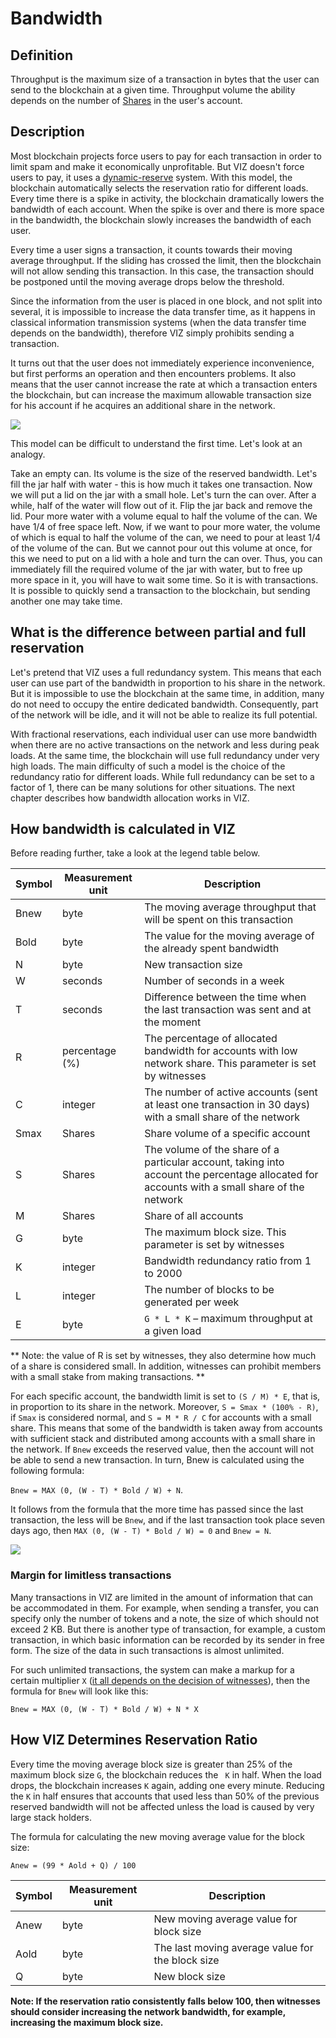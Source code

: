 # Bandwidth

## Definition

Throughput is the maximum size of a transaction in bytes that
the user can send to the blockchain at a given time. Throughput volume
the ability depends on the number of [Shares](./economy.md#effective-shares) in the user's account.

## Description

Most blockchain projects force users to pay for each transaction in order to limit spam and make it economically unprofitable. But VIZ doesn't force users to pay, it uses a [dynamic-reserve](#what-is-the-difference-between-partial-and-full-reservation) system. With this model, the blockchain automatically selects the reservation ratio for different loads. Every time there is a spike in activity, the blockchain dramatically lowers the bandwidth of each account. When the spike is over and there is more space in the bandwidth, the blockchain slowly increases the bandwidth of each user.

Every time a user signs a transaction, it counts towards their moving average throughput. If the sliding has crossed the limit, then the blockchain will not allow sending this transaction. In this case, the transaction should be postponed until the moving average drops below the threshold.

Since the information from the user is placed in one block, and not split into several, it is impossible to increase the data transfer time, as it happens in classical information transmission systems (when the data transfer time depends on the bandwidth), therefore VIZ simply prohibits sending a transaction.

It turns out that the user does not immediately experience inconvenience, but first performs an operation and then encounters problems. It also means that the user cannot increase the rate at which a transaction enters the blockchain, but can increase the maximum allowable transaction size for his account if he acquires an additional share in the network.

![](./img/bandwidth.png)

This model can be difficult to understand the first time. Let's look at an analogy.

Take an empty can. Its volume is the size of the reserved bandwidth. Let's fill the jar half with water - this is how much it takes one transaction. Now we will put a lid on the jar with a small hole. Let's turn the can over. After a while, half of the water will flow out of it. Flip the jar back and remove the lid. Pour more water with a volume equal to half the volume of the can. We have 1/4 of free space left. Now, if we want to pour more water, the volume of which is equal to half the volume of the can, we need to pour at least 1/4 of the volume of the can. But we cannot pour out this volume at once, for this we need to put on a lid with a hole and turn the can over. Thus, you can immediately fill the required volume of the jar with water, but to free up more space in it, you will have to wait some time. So it is with transactions. It is possible to quickly send a transaction to the blockchain, but sending another one may take time.

## What is the difference between partial and full reservation

Let's pretend that VIZ uses a full redundancy system. This means that each user can use part of the bandwidth in proportion to his share in the network. But it is impossible to use the blockchain at the same time, in addition, many do not need to occupy the entire dedicated bandwidth. Consequently, part of the network will be idle, and it will not be able to realize its full potential.

With fractional reservations, each individual user can use more bandwidth when there are no active transactions on the network and less during peak loads. At the same time, the blockchain will use full redundancy under very high loads. The main difficulty of such a model is the choice of the redundancy ratio for different loads. While full redundancy can be set to a factor of 1, there can be many solutions for other situations. The next chapter describes how bandwidth allocation works in VIZ.

## How bandwidth is calculated in VIZ

Before reading further, take a look at the legend table below.

| Symbol               | Measurement unit  | Description                                                     |
| -------------------- | ----------------- | ------------------------------------------------------------ |
| Bnew                 | byte              | The moving average throughput that will be spent on this transaction |
| Bold                 | byte              | The value for the moving average of the already spent bandwidth |
| N                    | byte              | New transaction size                                      |
| W                    | seconds           | Number of seconds in a week                                   |
| T                    | seconds           | Difference between the time when the last transaction was sent and at the moment |
| R                    | percentage (%)    | The percentage of allocated bandwidth for accounts with low network share. This parameter is set by witnesses |
| C                    | integer           | The number of active accounts (sent at least one transaction in 30 days) with a small share of the network |
| Smax                 | Shares            | Share volume of a specific account                              |
| S                    | Shares            | The volume of the share of a particular account, taking into account the percentage allocated for accounts with a small share of the network |
| M                    | Shares            | Share of all accounts                                    |
| G                    | byte              | The maximum block size. This parameter is set by witnesses |
| K                    | integer           | Bandwidth redundancy ratio from 1 to 2000 |
| L                    | integer           | The number of blocks to be generated per week     |
| E                    | byte              | ``G * L * K`` – maximum throughput at a given load |

** Note: the value of R is set by witnesses, they also determine how much of a share is considered small. In addition, witnesses can prohibit members with a small stake from making transactions. **

For each specific account, the bandwidth limit is set to ``(S / M) * E``, that is, in proportion to its share in the network. Moreover, ``S = Smax * (100% - R)``, if ``Smax`` is considered normal, and ``S = M * R / C`` for accounts with a small share. This means that some of the bandwidth is taken away from accounts with sufficient stack and distributed among accounts with a small share in the network. If ``Bnew`` exceeds the reserved value, then the account will not be able to send a new transaction. In turn, Bnew is calculated using the following formula:

``Bnew = MAX (0, (W - T) * Bold / W) + N``.

It follows from the formula that the more time has passed since the last transaction, the less will be ``Bnew``, and if the last transaction took place seven days ago, then ``MAX (0, (W - T) * Bold / W) = 0`` and ``Bnew = N``.

![](./img/bandwidth_viz.png)

### Margin for limitless transactions

Many transactions in VIZ are limited in the amount of information that can be accommodated in them. For example, when sending a transfer, you can specify only the number of tokens and a note, the size of which should not exceed 2 KB. But there is another type of transaction, for example, a custom transaction, in which basic information can be recorded by its sender in free form. The size of the data in such transactions is almost unlimited.

For such unlimited transactions, the system can make a markup for a certain multiplier ``X`` ([it all depends on the decision of witnesses](./witnesses.md#data_operations_cost_additional_bandwidth)), then the formula for ``Bnew`` will look like this:

``Bnew = MAX (0, (W - T) * Bold / W) + N * X``

## How VIZ Determines Reservation Ratio

Every time the moving average block size is greater than 25% of the maximum block size ``G``, the blockchain reduces the `` K`` in half. When the load drops, the blockchain increases ``K`` again, adding one every minute. Reducing the ``K`` in half ensures that accounts that used less than 50% of the previous reserved bandwidth will not be affected unless the load is caused by very large stack holders.

The formula for calculating the new moving average value for the block size:

``Anew = (99 * Aold + Q) / 100``

| Symbol               | Measurement unit  | Description                                             |
| -------------------- | ----------------- | ------------------------------------------------------- |
| Anew                 | byte              | New moving average value for block size                 |
| Aold                 | byte              | The last moving average value for the block size        |
| Q                    | byte              | New block size                                          |

**Note: If the reservation ratio consistently falls below 100, then witnesses should consider increasing the network bandwidth, for example, increasing the maximum block size.**
